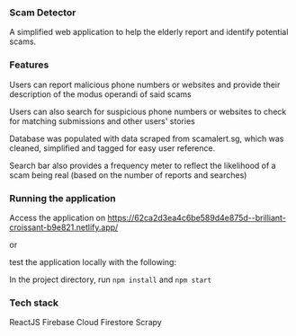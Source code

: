 ### Scam Detector
A simplified web application to help the elderly report and identify potential scams. 

### Features
Users can report malicious phone numbers or websites and provide their description of the modus operandi of said scams

Users can also search for suspicious phone numbers or websites to check for matching submissions and other users' stories

Database was populated with data scraped from scamalert.sg, which was cleaned, simplified and tagged for easy user reference. 

Search bar also provides a frequency meter to reflect the likelihood of a scam being real (based on the number of reports and searches) 

### Running the application
Access the application on https://62ca2d3ea4c6be589d4e875d--brilliant-croissant-b9e821.netlify.app/ 

or 

test the application locally with the following:

In the project directory, run 
`npm install` 
and 
`npm start`

### Tech stack 
ReactJS
Firebase Cloud Firestore
Scrapy
